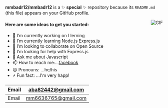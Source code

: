 **mmbadr12/mmbadr12** is a ✨ __special__ ✨ repository because its `README.md` (this file) appears on your GitHub profile.

<img   align="right" src="https://media.giphy.com/media/fwbzI2kV3Qrlpkh59e/giphy.gif" alt="GIF" margin-top="0px" />

#### Here are some ideas to get you started:

  * 🔭 I’m currently working on  I lerning
  * 🌱 I’m currently learning Node.js Express.js
  * 👯 I’m looking to collaborate on Open Source
  * 🤔 I’m looking for help with Express.js
  * 💬 Ask me about Javascript
  * 📫 How to reach me:...[facebook](httP://www.facebook.com/100005296440614)
  * 😄 Pronouns: ...he/his
  * ⚡ Fun fact: ...I'm very happ!




| Email |  aba82442@gmail.com  |
| ----- | -------------------- |
| Email |  mm6636765@gmail.com |
